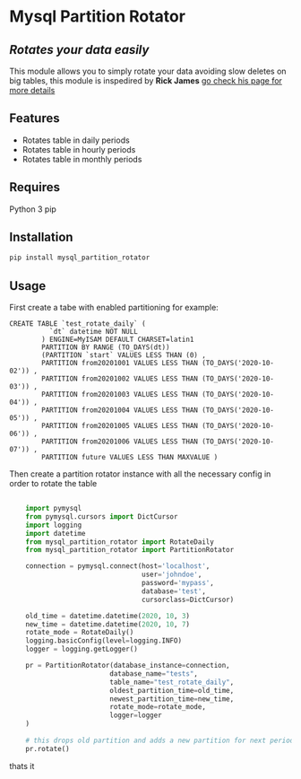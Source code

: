 # Mysql Partition Rotator
## _Rotates your data easily_



This module allows you to simply rotate your data avoiding slow deletes on big tables, this module is inspedired by  **Rick James** [go check his page for more details ](https://mysql.rjweb.org/doc.php/partitionmaint)

## Features

- Rotates table in daily periods
- Rotates table in hourly periods
- Rotates table in monthly periods

## Requires
Python 3
pip

## Installation

```sh
pip install mysql_partition_rotator
```

## Usage
First create a tabe with enabled partitioning for example:
```mysql
CREATE TABLE `test_rotate_daily` (
          `dt` datetime NOT NULL
        ) ENGINE=MyISAM DEFAULT CHARSET=latin1
        PARTITION BY RANGE (TO_DAYS(dt))
        (PARTITION `start` VALUES LESS THAN (0) ,
        PARTITION from20201001 VALUES LESS THAN (TO_DAYS('2020-10-02')) ,
        PARTITION from20201002 VALUES LESS THAN (TO_DAYS('2020-10-03')) ,
        PARTITION from20201003 VALUES LESS THAN (TO_DAYS('2020-10-04')) ,
        PARTITION from20201004 VALUES LESS THAN (TO_DAYS('2020-10-05')) ,
        PARTITION from20201005 VALUES LESS THAN (TO_DAYS('2020-10-06')) ,
        PARTITION from20201006 VALUES LESS THAN (TO_DAYS('2020-10-07')) ,
        PARTITION future VALUES LESS THAN MAXVALUE )
```

Then create a partition rotator instance with all the necessary config in order to rotate the table
```python
    
    import pymysql
    from pymysql.cursors import DictCursor
    import logging
    import datetime
    from mysql_partition_rotator import RotateDaily
    from mysql_partition_rotator import PartitionRotator

    connection = pymysql.connect(host='localhost',
                                 user='johndoe',
                                 password='mypass',
                                 database='test',
                                 cursorclass=DictCursor)

    old_time = datetime.datetime(2020, 10, 3)
    new_time = datetime.datetime(2020, 10, 7)
    rotate_mode = RotateDaily()
    logging.basicConfig(level=logging.INFO)
    logger = logging.getLogger()

    pr = PartitionRotator(database_instance=connection,
                         database_name="tests",
                         table_name="test_rotate_daily",
                         oldest_partition_time=old_time,
                         newest_partition_time=new_time,
                         rotate_mode=rotate_mode,
                         logger=logger
    )
    
    # this drops old partition and adds a new partition for next period
    pr.rotate()

```

thats it